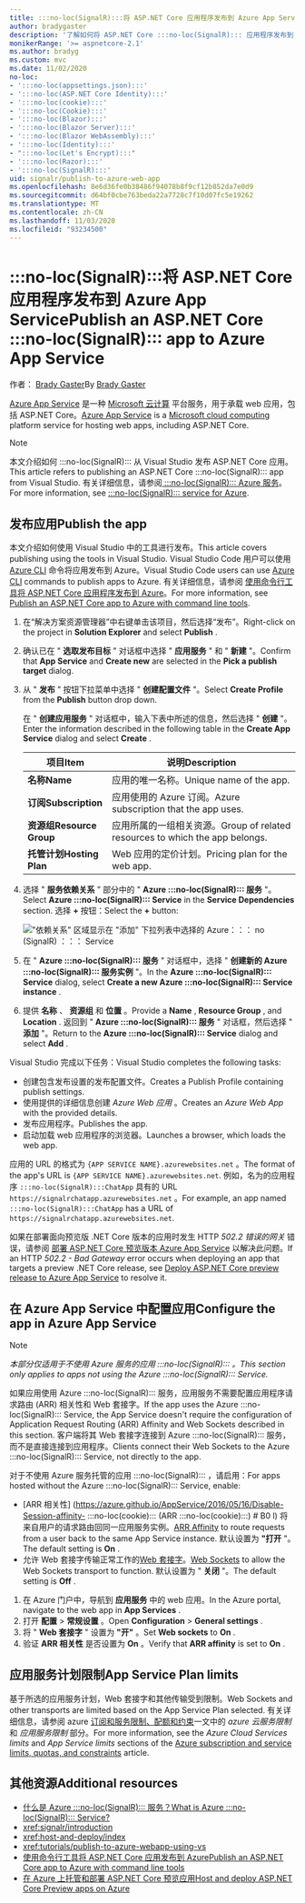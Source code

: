 ```yaml
---
title: :::no-loc(SignalR):::将 ASP.NET Core 应用程序发布到 Azure App Service
author: bradygaster
description: '了解如何将 ASP.NET Core :::no-loc(SignalR)::: 应用程序发布到 Azure App Service。'
monikerRange: '>= aspnetcore-2.1'
ms.author: bradyg
ms.custom: mvc
ms.date: 11/02/2020
no-loc:
- ':::no-loc(appsettings.json):::'
- ':::no-loc(ASP.NET Core Identity):::'
- ':::no-loc(cookie):::'
- ':::no-loc(Cookie):::'
- ':::no-loc(Blazor):::'
- ':::no-loc(Blazor Server):::'
- ':::no-loc(Blazor WebAssembly):::'
- ':::no-loc(Identity):::'
- ":::no-loc(Let's Encrypt):::"
- ':::no-loc(Razor):::'
- ':::no-loc(SignalR):::'
uid: signalr/publish-to-azure-web-app
ms.openlocfilehash: 8e6d36fe0b38486f94078b8f9cf12b852da7e0d9
ms.sourcegitcommit: d64bf0cbe763beda22a7728c7f10d07fc5e19262
ms.translationtype: MT
ms.contentlocale: zh-CN
ms.lasthandoff: 11/03/2020
ms.locfileid: "93234500"
---
```

# <a name="publish-an-aspnet-core-no-locsignalr-app-to-azure-app-service"></a><span data-ttu-id="d4905-103">:::no-loc(SignalR):::将 ASP.NET Core 应用程序发布到 Azure App Service</span><span class="sxs-lookup"><span data-stu-id="d4905-103">Publish an ASP.NET Core :::no-loc(SignalR)::: app to Azure App Service</span></span>

<span data-ttu-id="d4905-104">作者： [Brady Gaster](https://twitter.com/bradygaster)</span><span class="sxs-lookup"><span data-stu-id="d4905-104">By [Brady Gaster](https://twitter.com/bradygaster)</span></span>

<span data-ttu-id="d4905-105">[Azure App Service](/azure/app-service/app-service-web-overview) 是一种 [Microsoft 云计算](https://azure.microsoft.com/) 平台服务，用于承载 web 应用，包括 ASP.NET Core。</span><span class="sxs-lookup"><span data-stu-id="d4905-105">[Azure App Service](/azure/app-service/app-service-web-overview) is a [Microsoft cloud computing](https://azure.microsoft.com/) platform service for hosting web apps, including ASP.NET Core.</span></span>

> [!NOTE]
> <span data-ttu-id="d4905-106">本文介绍如何 :::no-loc(SignalR)::: 从 Visual Studio 发布 ASP.NET Core 应用。</span><span class="sxs-lookup"><span data-stu-id="d4905-106">This article refers to publishing an ASP.NET Core :::no-loc(SignalR)::: app from Visual Studio.</span></span> <span data-ttu-id="d4905-107">有关详细信息，请参阅[ :::no-loc(SignalR)::: Azure 服务](https://azure.microsoft.com/services/signalr-service)。</span><span class="sxs-lookup"><span data-stu-id="d4905-107">For more information, see [:::no-loc(SignalR)::: service for Azure](https://azure.microsoft.com/services/signalr-service).</span></span>

## <a name="publish-the-app"></a><span data-ttu-id="d4905-108">发布应用</span><span class="sxs-lookup"><span data-stu-id="d4905-108">Publish the app</span></span>

<span data-ttu-id="d4905-109">本文介绍如何使用 Visual Studio 中的工具进行发布。</span><span class="sxs-lookup"><span data-stu-id="d4905-109">This article covers publishing using the tools in Visual Studio.</span></span> <span data-ttu-id="d4905-110">Visual Studio Code 用户可以使用 [Azure CLI](/cli/azure) 命令将应用发布到 Azure。</span><span class="sxs-lookup"><span data-stu-id="d4905-110">Visual Studio Code users can use [Azure CLI](/cli/azure) commands to publish apps to Azure.</span></span> <span data-ttu-id="d4905-111">有关详细信息，请参阅 [使用命令行工具将 ASP.NET Core 应用程序发布到 Azure](/azure/app-service/app-service-web-get-started-dotnet)。</span><span class="sxs-lookup"><span data-stu-id="d4905-111">For more information, see [Publish an ASP.NET Core app to Azure with command line tools](/azure/app-service/app-service-web-get-started-dotnet).</span></span>

1. <span data-ttu-id="d4905-112">在“解决方案资源管理器”中右键单击该项目，然后选择“发布”。</span><span class="sxs-lookup"><span data-stu-id="d4905-112">Right-click on the project in **Solution Explorer** and select **Publish** .</span></span>

1. <span data-ttu-id="d4905-113">确认已在 " **选取发布目标** " 对话框中选择 " **应用服务** " 和 " **新建** "。</span><span class="sxs-lookup"><span data-stu-id="d4905-113">Confirm that **App Service** and **Create new** are selected in the **Pick a publish target** dialog.</span></span>

1. <span data-ttu-id="d4905-114">从 " **发布** " 按钮下拉菜单中选择 " **创建配置文件** "。</span><span class="sxs-lookup"><span data-stu-id="d4905-114">Select **Create Profile** from the **Publish** button drop down.</span></span>

   <span data-ttu-id="d4905-115">在 " **创建应用服务** " 对话框中，输入下表中所述的信息，然后选择 " **创建** "。</span><span class="sxs-lookup"><span data-stu-id="d4905-115">Enter the information described in the following table in the **Create App Service** dialog and select **Create** .</span></span>

   | <span data-ttu-id="d4905-116">项目</span><span class="sxs-lookup"><span data-stu-id="d4905-116">Item</span></span>               | <span data-ttu-id="d4905-117">说明</span><span class="sxs-lookup"><span data-stu-id="d4905-117">Description</span></span> |
   | ------------------ | ----------- |
   | <span data-ttu-id="d4905-118">**名称**</span><span class="sxs-lookup"><span data-stu-id="d4905-118">**Name**</span></span>           | <span data-ttu-id="d4905-119">应用的唯一名称。</span><span class="sxs-lookup"><span data-stu-id="d4905-119">Unique name of the app.</span></span> |
   | <span data-ttu-id="d4905-120">**订阅**</span><span class="sxs-lookup"><span data-stu-id="d4905-120">**Subscription**</span></span>   | <span data-ttu-id="d4905-121">应用使用的 Azure 订阅。</span><span class="sxs-lookup"><span data-stu-id="d4905-121">Azure subscription that the app uses.</span></span> |
   | <span data-ttu-id="d4905-122">**资源组**</span><span class="sxs-lookup"><span data-stu-id="d4905-122">**Resource Group**</span></span> | <span data-ttu-id="d4905-123">应用所属的一组相关资源。</span><span class="sxs-lookup"><span data-stu-id="d4905-123">Group of related resources to which the app belongs.</span></span> |
   | <span data-ttu-id="d4905-124">**托管计划**</span><span class="sxs-lookup"><span data-stu-id="d4905-124">**Hosting Plan**</span></span>   | <span data-ttu-id="d4905-125">Web 应用的定价计划。</span><span class="sxs-lookup"><span data-stu-id="d4905-125">Pricing plan for the web app.</span></span> |

1. <span data-ttu-id="d4905-126">选择 " **服务依赖关系** " 部分中的 " **Azure :::no-loc(SignalR)::: 服务** "。</span><span class="sxs-lookup"><span data-stu-id="d4905-126">Select **Azure :::no-loc(SignalR)::: Service** in the **Service Dependencies** section.</span></span> <span data-ttu-id="d4905-127">选择 **+** 按钮：</span><span class="sxs-lookup"><span data-stu-id="d4905-127">Select the **+** button:</span></span>

   !["依赖关系" 区域显示在 "添加" 下拉列表中选择的 Azure：：： no (SignalR) ：：： Service](publish-to-azure-web-app/_static/signalr-service-dependency.png)

1. <span data-ttu-id="d4905-129">在 " **Azure :::no-loc(SignalR)::: 服务** " 对话框中，选择 " **创建新的 Azure :::no-loc(SignalR)::: 服务实例** "。</span><span class="sxs-lookup"><span data-stu-id="d4905-129">In the **Azure :::no-loc(SignalR)::: Service** dialog, select **Create a new Azure :::no-loc(SignalR)::: Service instance** .</span></span>

1. <span data-ttu-id="d4905-130">提供 **名称** 、 **资源组** 和 **位置** 。</span><span class="sxs-lookup"><span data-stu-id="d4905-130">Provide a **Name** , **Resource Group** , and **Location** .</span></span> <span data-ttu-id="d4905-131">返回到 " **Azure :::no-loc(SignalR)::: 服务** " 对话框，然后选择 " **添加** "。</span><span class="sxs-lookup"><span data-stu-id="d4905-131">Return to the **Azure :::no-loc(SignalR)::: Service** dialog and select **Add** .</span></span>

<span data-ttu-id="d4905-132">Visual Studio 完成以下任务：</span><span class="sxs-lookup"><span data-stu-id="d4905-132">Visual Studio completes the following tasks:</span></span>

* <span data-ttu-id="d4905-133">创建包含发布设置的发布配置文件。</span><span class="sxs-lookup"><span data-stu-id="d4905-133">Creates a Publish Profile containing publish settings.</span></span>
* <span data-ttu-id="d4905-134">使用提供的详细信息创建 *Azure Web 应用* 。</span><span class="sxs-lookup"><span data-stu-id="d4905-134">Creates an *Azure Web App* with the provided details.</span></span>
* <span data-ttu-id="d4905-135">发布应用程序。</span><span class="sxs-lookup"><span data-stu-id="d4905-135">Publishes the app.</span></span>
* <span data-ttu-id="d4905-136">启动加载 web 应用程序的浏览器。</span><span class="sxs-lookup"><span data-stu-id="d4905-136">Launches a browser, which loads the web app.</span></span>

<span data-ttu-id="d4905-137">应用的 URL 的格式为 `{APP SERVICE NAME}.azurewebsites.net` 。</span><span class="sxs-lookup"><span data-stu-id="d4905-137">The format of the app's URL is `{APP SERVICE NAME}.azurewebsites.net`.</span></span> <span data-ttu-id="d4905-138">例如，名为的应用程序 `:::no-loc(SignalR):::ChatApp` 具有的 URL `https://signalrchatapp.azurewebsites.net` 。</span><span class="sxs-lookup"><span data-stu-id="d4905-138">For example, an app named `:::no-loc(SignalR):::ChatApp` has a URL of `https://signalrchatapp.azurewebsites.net`.</span></span>

<span data-ttu-id="d4905-139">如果在部署面向预览版 .NET Core 版本的应用时发生 HTTP *502.2 错误的网关* 错误，请参阅 [部署 ASP.NET Core 预览版本 Azure App Service](xref:host-and-deploy/azure-apps/index#deploy-aspnet-core-preview-release-to-azure-app-service) 以解决此问题。</span><span class="sxs-lookup"><span data-stu-id="d4905-139">If an HTTP *502.2 - Bad Gateway* error occurs when deploying an app that targets a preview .NET Core release, see [Deploy ASP.NET Core preview release to Azure App Service](xref:host-and-deploy/azure-apps/index#deploy-aspnet-core-preview-release-to-azure-app-service) to resolve it.</span></span>

## <a name="configure-the-app-in-azure-app-service"></a><span data-ttu-id="d4905-140">在 Azure App Service 中配置应用</span><span class="sxs-lookup"><span data-stu-id="d4905-140">Configure the app in Azure App Service</span></span>

> [!NOTE]
> <span data-ttu-id="d4905-141">*本部分仅适用于不使用 Azure 服务的应用 :::no-loc(SignalR)::: 。*</span><span class="sxs-lookup"><span data-stu-id="d4905-141">*This section only applies to apps not using the Azure :::no-loc(SignalR)::: Service.*</span></span>
>
> <span data-ttu-id="d4905-142">如果应用使用 Azure :::no-loc(SignalR)::: 服务，应用服务不需要配置应用程序请求路由 (ARR) 相关性和 Web 套接字。</span><span class="sxs-lookup"><span data-stu-id="d4905-142">If the app uses the Azure :::no-loc(SignalR)::: Service, the App Service doesn't require the configuration of Application Request Routing (ARR) Affinity and Web Sockets described in this section.</span></span> <span data-ttu-id="d4905-143">客户端将其 Web 套接字连接到 Azure :::no-loc(SignalR)::: 服务，而不是直接连接到应用程序。</span><span class="sxs-lookup"><span data-stu-id="d4905-143">Clients connect their Web Sockets to the Azure :::no-loc(SignalR)::: Service, not directly to the app.</span></span>

<span data-ttu-id="d4905-144">对于不使用 Azure 服务托管的应用 :::no-loc(SignalR)::: ，请启用：</span><span class="sxs-lookup"><span data-stu-id="d4905-144">For apps hosted without the Azure :::no-loc(SignalR)::: Service, enable:</span></span>

* <span data-ttu-id="d4905-145">[ARR 相关性] (https://azure.github.io/AppService/2016/05/16/Disable-Session-affinity- :::no-loc(cookie)::: (ARR :::no-loc(cookie):::) # B0 l) 将来自用户的请求路由回同一应用服务实例。</span><span class="sxs-lookup"><span data-stu-id="d4905-145">[ARR Affinity](https://azure.github.io/AppService/2016/05/16/Disable-Session-affinity-:::no-loc(cookie):::-(ARR-:::no-loc(cookie):::)-for-Azure-web-apps.html) to route requests from a user back to the same App Service instance.</span></span> <span data-ttu-id="d4905-146">默认设置为 **"打开** "。</span><span class="sxs-lookup"><span data-stu-id="d4905-146">The default setting is **On** .</span></span>
* <span data-ttu-id="d4905-147">允许 Web 套接字传输正常工作的[Web 套接字](xref:fundamentals/websockets)。</span><span class="sxs-lookup"><span data-stu-id="d4905-147">[Web Sockets](xref:fundamentals/websockets) to allow the Web Sockets transport to function.</span></span> <span data-ttu-id="d4905-148">默认设置为 " **关闭** "。</span><span class="sxs-lookup"><span data-stu-id="d4905-148">The default setting is **Off** .</span></span>

1. <span data-ttu-id="d4905-149">在 Azure 门户中，导航到 **应用服务** 中的 web 应用。</span><span class="sxs-lookup"><span data-stu-id="d4905-149">In the Azure portal, navigate to the web app in **App Services** .</span></span>
1. <span data-ttu-id="d4905-150">打开 **配置**  >  **常规设置** 。</span><span class="sxs-lookup"><span data-stu-id="d4905-150">Open **Configuration** > **General settings** .</span></span>
1. <span data-ttu-id="d4905-151">将 " **Web 套接字** " 设置为 **"开"** 。</span><span class="sxs-lookup"><span data-stu-id="d4905-151">Set **Web sockets** to **On** .</span></span>
1. <span data-ttu-id="d4905-152">验证 **ARR 相关性** 是否设置为 **On** 。</span><span class="sxs-lookup"><span data-stu-id="d4905-152">Verify that **ARR affinity** is set to **On** .</span></span>

## <a name="app-service-plan-limits"></a><span data-ttu-id="d4905-153">应用服务计划限制</span><span class="sxs-lookup"><span data-stu-id="d4905-153">App Service Plan limits</span></span>

<span data-ttu-id="d4905-154">基于所选的应用服务计划，Web 套接字和其他传输受到限制。</span><span class="sxs-lookup"><span data-stu-id="d4905-154">Web Sockets and other transports are limited based on the App Service Plan selected.</span></span> <span data-ttu-id="d4905-155">有关详细信息，请参阅 azure [订阅和服务限制、配额和约束](/azure/azure-subscription-service-limits#app-service-limits)一文中的 *azure 云服务限制* 和 *应用服务限制* 部分。</span><span class="sxs-lookup"><span data-stu-id="d4905-155">For more information, see the *Azure Cloud Services limits* and *App Service limits* sections of the [Azure subscription and service limits, quotas, and constraints](/azure/azure-subscription-service-limits#app-service-limits) article.</span></span>

## <a name="additional-resources"></a><span data-ttu-id="d4905-156">其他资源</span><span class="sxs-lookup"><span data-stu-id="d4905-156">Additional resources</span></span>

* [<span data-ttu-id="d4905-157">什么是 Azure :::no-loc(SignalR)::: 服务？</span><span class="sxs-lookup"><span data-stu-id="d4905-157">What is Azure :::no-loc(SignalR)::: Service?</span></span>](/azure/azure-signalr/signalr-overview)
* <xref:signalr/introduction>
* <xref:host-and-deploy/index>
* <xref:tutorials/publish-to-azure-webapp-using-vs>
* [<span data-ttu-id="d4905-158">使用命令行工具将 ASP.NET Core 应用发布到 Azure</span><span class="sxs-lookup"><span data-stu-id="d4905-158">Publish an ASP.NET Core app to Azure with command line tools</span></span>](/azure/app-service/app-service-web-get-started-dotnet)
* [<span data-ttu-id="d4905-159">在 Azure 上托管和部署 ASP.NET Core 预览应用</span><span class="sxs-lookup"><span data-stu-id="d4905-159">Host and deploy ASP.NET Core Preview apps on Azure</span></span>](xref:host-and-deploy/azure-apps/index#deploy-aspnet-core-preview-release-to-azure-app-service)
